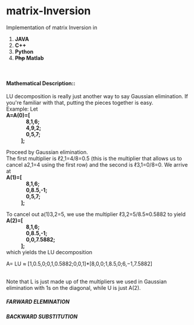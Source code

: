 matrix-Inversion
=============

Implementation of matrix Inversion in

1. <b>JAVA</b>
2. <b>C++</b>
3. <b>Python</b>
4. <b><s>Php</s> Matlab</b>

<br>
<h4>Mathematical Description::</h4>
LU decomposition is really just another way to say Gaussian elimination.
If you're familiar with that, putting the pieces together is easy.<br>
Example:
Let<br>
<b>      A=A(0)=[<br>
&nbsp;&nbsp;&nbsp;&nbsp;&nbsp;&nbsp;&nbsp;&nbsp;&nbsp;&nbsp;&nbsp;&nbsp;&nbsp;&nbsp;&nbsp;&nbsp;8,1,6;<br>
&nbsp;&nbsp;&nbsp;&nbsp;&nbsp;&nbsp;&nbsp;&nbsp;&nbsp;&nbsp;&nbsp;&nbsp;&nbsp;&nbsp;&nbsp;&nbsp;4,9,2;<br>
&nbsp;&nbsp;&nbsp;&nbsp;&nbsp;&nbsp;&nbsp;&nbsp;&nbsp;&nbsp;&nbsp;&nbsp;&nbsp;&nbsp;&nbsp;&nbsp;0,5,7;<br>
&nbsp;&nbsp;&nbsp;&nbsp;&nbsp;&nbsp;&nbsp;&nbsp;&nbsp;&nbsp;&nbsp;&nbsp;];</b><br>

Proceed by Gaussian elimination.<br>
The first multiplier is ℓ2,1=4/8=0.5 (this is the multiplier that allows us to cancel a2,1=4 using the first row) and the second is ℓ3,1=0/8=0. We arrive at<br>
<b>    A(1)=[<br>
&nbsp;&nbsp;&nbsp;&nbsp;&nbsp;&nbsp;&nbsp;&nbsp;&nbsp;&nbsp;&nbsp;&nbsp;&nbsp;&nbsp;&nbsp;&nbsp;8,1,6;<br>
&nbsp;&nbsp;&nbsp;&nbsp;&nbsp;&nbsp;&nbsp;&nbsp;&nbsp;&nbsp;&nbsp;&nbsp;&nbsp;&nbsp;&nbsp;&nbsp;0,8.5,-1;<br>
&nbsp;&nbsp;&nbsp;&nbsp;&nbsp;&nbsp;&nbsp;&nbsp;&nbsp;&nbsp;&nbsp;&nbsp;&nbsp;&nbsp;&nbsp;&nbsp;0,5,7;<br>
&nbsp;&nbsp;&nbsp;&nbsp;&nbsp;&nbsp;&nbsp;&nbsp;&nbsp;&nbsp;&nbsp;&nbsp;];</b><br>

To cancel out a(1)3,2=5, we use the multiplier ℓ3,2=5/8.5≈0.5882 to yield<br>
<b>    A(2)=[<br>
&nbsp;&nbsp;&nbsp;&nbsp;&nbsp;&nbsp;&nbsp;&nbsp;&nbsp;&nbsp;&nbsp;&nbsp;&nbsp;&nbsp;&nbsp;&nbsp;8,1,6;<br>
&nbsp;&nbsp;&nbsp;&nbsp;&nbsp;&nbsp;&nbsp;&nbsp;&nbsp;&nbsp;&nbsp;&nbsp;&nbsp;&nbsp;&nbsp;&nbsp;0,8.5,-1;<br>
&nbsp;&nbsp;&nbsp;&nbsp;&nbsp;&nbsp;&nbsp;&nbsp;&nbsp;&nbsp;&nbsp;&nbsp;&nbsp;&nbsp;&nbsp;&nbsp;0,0,7.5882;<br>
&nbsp;&nbsp;&nbsp;&nbsp;&nbsp;&nbsp;&nbsp;&nbsp;&nbsp;&nbsp;&nbsp;&nbsp;];</b><br>
which yields the LU decomposition

A= LU ≈ [1,0.5,0;0,1,0.5882;0,0,1]*[8,0,0;1,8.5,0;6,−1,7.5882]

<br>Note that L is just made up of the multipliers we used in Gaussian elimination with 1s on the diagonal, while U is just A(2).


<h5>FARWARD ELEMINATION</h5>



<h5>BACKWARD SUBSTITUTION</h5>
